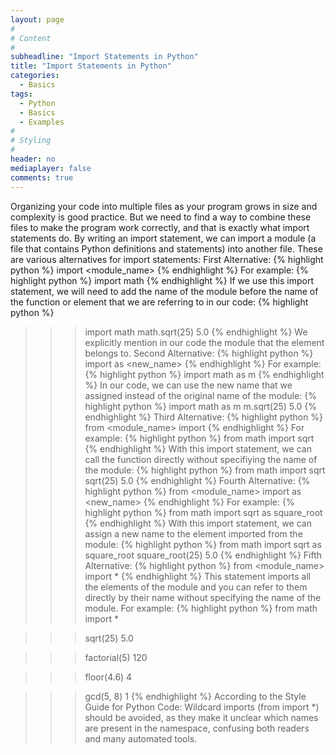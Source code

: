 ```yaml
---
layout: page
#
# Content
#
subheadline: "Import Statements in Python"
title: "Import Statements in Python"
categories:
  - Basics
tags:
  - Python
  - Basics
  - Examples
#
# Styling
#
header: no
mediaplayer: false
comments: true
---
```


Organizing your code into multiple files as your program grows in size and complexity is good practice. But we need to find a way to combine these files to make the program work correctly, and that is exactly what import statements do.
By writing an import statement, we can import a module (a file that contains Python definitions and statements) into another file.
These are various alternatives for import statements:
First Alternative:
{% highlight python %}
import <module_name>
{% endhighlight %}
For example:
{% highlight python %}
import math
{% endhighlight %}
If we use this import statement, we will need to add the name of the module before the name of the function or element that we are referring to in our code: 
{% highlight python %}
>>> import math
>>> math.sqrt(25)
5.0
{% endhighlight %}
We explicitly mention in our code the module that the element belongs to.
Second Alternative:
{% highlight python %}
import <module> as <new_name>
{% endhighlight %}
For example:
{% highlight python %}
import math as m
{% endhighlight %}
In our code, we can use the new name that we assigned instead of the original name of the module:
{% highlight python %}
>>> import math as m
>>> m.sqrt(25)
5.0
{% endhighlight %}
Third Alternative:
{% highlight python %}
from <module_name> import <element>
{% endhighlight %}
For example:
{% highlight python %}
from math import sqrt
{% endhighlight %}
With this import statement, we can call the function directly without specifiying the name of the module:
{% highlight python %}
>>> from math import sqrt
>>> sqrt(25)
5.0
{% endhighlight %}
Fourth Alternative:
{% highlight python %}
from <module_name> import <element> as <new_name>
{% endhighlight %}
For example:
{% highlight python %}
from math import sqrt as square_root
{% endhighlight %}
With this import statement, we can assign a new name to the element imported from the module:
{% highlight python %}
>>> from math import sqrt as square_root
>>> square_root(25)
5.0
{% endhighlight %}
Fifth Alternative:
{% highlight python %}
from <module_name> import *
{% endhighlight %}
This statement imports all the elements of the module and you can refer to them directly by their name without specifying the name of the module. 
For example:
{% highlight python %}
>>> from math import *

>>> sqrt(25)
5.0

>>> factorial(5)
120

>>> floor(4.6)
4

>>> gcd(5, 8)
1
{% endhighlight %}
According to the Style Guide for Python Code:
Wildcard imports (from <module> import *) should be avoided, as they make it unclear which names are present in the namespace, confusing both readers and many automated tools.
